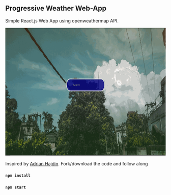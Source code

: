 ## Progressive Weather Web-App  

Simple React.js Web App using <a href="https://openweathermap.org/" target="_blank" style="text-decoration:none;">openweathermap<a> API.

<img src="weather.gif" alt="HSR" height="400" width="800">



Inspired by <a href="https://github.com/adrianhajdin/project_weather_pwa" target="_blank">Adrian Hajdin</a>. Fork/download the code and follow along

#### `npm install` 

#### `npm start`

